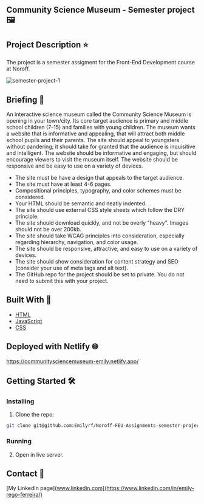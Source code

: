 ## Community Science Museum - Semester project :framed_picture:

## Project Description :star:

The project is a semester assigment for the Front-End Development course at Noroff.

![semester-project-1](https://user-images.githubusercontent.com/104759694/224011955-95756e6a-6ac1-443d-9e9c-67342a6cde82.png)


## Briefing :memo:
An interactive science museum called the Community Science Museum is opening in your town/city. Its core target audience is primary and middle school children (7-15) and families with young children. The museum wants a website that is informative and appealing, that will attract both middle school pupils and their parents. The site should appeal to youngsters without pandering; it should take for granted that the audience is inquisitive and intelligent. The website should be informative and engaging, but should encourage viewers to visit the museum itself. The website should be responsive and be easy to use on a variety of devices.

- The site must be have a design that appeals to the target audience.
- The site must have at least 4-6 pages.
- Compositional principles, typography, and color schemes must be considered.
- Your HTML should be semantic and neatly indented.
- The site should use external CSS style sheets which follow the DRY principle.
- The site should download quickly, and not be overly "heavy". Images should not be over 200kb.
- The site should take WCAG principles into consideration, especially regarding hierarchy, navigation, and color usage.
- The site should be responsive, attractive, and easy to use on a variety of devices.
- The site should show consideration for content strategy and SEO (consider your use of meta tags and alt text).
- The GitHub repo for the project should be set to private. You do not need to submit this with your project.

## Built With :wrench:

- [HTML](https://developer.mozilla.org/en-US/docs/Web/HTML)
- [JavaScript](https://developer.mozilla.org/en-US/docs/Web/JavaScript)
- [CSS](https://developer.mozilla.org/en-US/docs/Web/CSS)

## Deployed with Netlify :globe_with_meridians:

https://communitysciencemuseum-emily.netlify.app/

## Getting Started :hammer_and_wrench:

### Installing

1. Clone the repo:

```bash
git clone git@github.com:Emilyrf/Noroff-FEU-Assignments-semester-project-Emilyrf.git
```


### Running

2. Open in live server.




## Contact :speech_balloon:

[My LinkedIn page](www.linkedin.com](https://www.linkedin.com/in/emily-rego-ferreira/)



